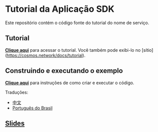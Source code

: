 # Tutorial da Aplicação SDK

Este repositório contém o código fonte do tutorial do nome de serviço.

## Tutorial

**[Clique aqui](./tutorial/README-pt-br.md)** para acessar o tutorial. Você também pode exibi-lo no [sítio] (https://cosmos.network/docs/tutorial).

## Construindo e executando o exemplo


**[Clique aqui](./tutorial/build-run.md)**  para instruções de como criar e executar o código.

Traduções:
- [中文](./README_cn.md)
- [Português do Brasil](./README_pt_br.md)

## [Slides](https://docs.google.com/presentation/d/1aCMAdkVY-gfgnGNPTygwVk3o68czPQ_VYfvdMy9Ek5Q/edit?usp=sharing)
